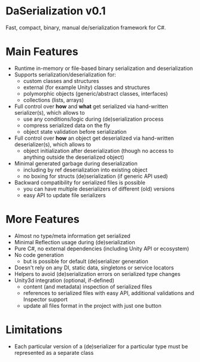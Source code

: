 # DaSerialization v0.1
Fast, compact, binary, manual de/serialization framework for C#.

# Main Features
- Runtime in-memory or file-based binary serialization and deserialization
- Supports serialization/deserialization for:
  - custom classes and structures
  - external (for example Unity) classes and structures
  - polymorphic objects (generic/abstract classes, interfaces)
  - collections (lists, arrays)
- Full control over **how** and **what** get serialized via hand-written serializer(s), which allows to
  - use any conditions/logic during (de)serialization process
  - compress serialized data on the fly
  - object state validation before serialization
- Full control over **how** an object get deserialized via hand-written deserializer(s), which allows to
  - object initialization after deserialization (though no access to anything outside the deserialized object)
- Minimal generated garbage during deserialization
  - including by ref deserialization into existing object
  - no boxing for structs (de)serialization (if generic API used)
- Backward compatibility for serialized files is possible
  - you can have multiple deserializers of different (old) versions
  - easy API to update file serializers

# More Features
- Almost no type/meta information get serialized
- Minimal Reflection usage during (de)serialization
- Pure C#, no external dependencies (including Unity API or ecosystem)
- No code generation
  - but is possible for default (de)serializer generation
- Doesn't rely on any DI, static data, singletons or service locators
- Helpers to avoid (de)serialization errors on serialized type changes
- Unity3d integration (optional, if-defined)
  - content (and metadata) inspection of serialized files
  - references to serialized files with easy API, additional validations and Inspector support
  - update all files format in the project with just one button
  
# Limitations
- Each particular version of a (de)serializer for a particular type must be represented as a separate class
